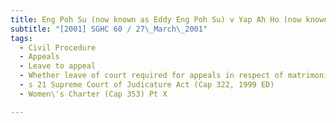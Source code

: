 ```yaml
---
title: Eng Poh Su (now known as Eddy Eng Poh Su) v Yap Ah Ho (now known as Yap Yujing 
subtitle: "[2001] SGHC 60 / 27\_March\_2001"
tags:
  - Civil Procedure
  - Appeals
  - Leave to appeal
  - Whether leave of court required for appeals in respect of matrimonial matters under Pt X of Women\'s Charter (Cap 353, 1997 Ed)
  - s 21 Supreme Court of Judicature Act (Cap 322, 1999 ED)
  - Women\'s Charter (Cap 353) Pt X

---
```


